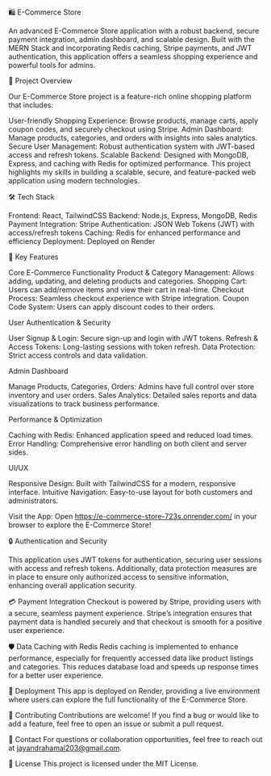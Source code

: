 🛍️ E-Commerce Store


An advanced E-Commerce Store application with a robust backend, secure payment integration, admin dashboard, and scalable design. 
Built with the MERN Stack and incorporating Redis caching, Stripe payments, and JWT authentication, this application offers a seamless shopping experience and powerful tools for admins.

🚀 Project Overview


Our E-Commerce Store project is a feature-rich online shopping platform that includes:

User-friendly Shopping Experience: Browse products, manage carts, apply coupon codes, and securely checkout using Stripe.
Admin Dashboard: Manage products, categories, and orders with insights into sales analytics.
Secure User Management: Robust authentication system with JWT-based access and refresh tokens.
Scalable Backend: Designed with MongoDB, Express, and caching with Redis for optimized performance.
This project highlights my skills in building a scalable, secure, and feature-packed web application using modern technologies.

🛠️ Tech Stack


Frontend: React, TailwindCSS
Backend: Node.js, Express, MongoDB, Redis
Payment Integration: Stripe
Authentication: JSON Web Tokens (JWT) with access/refresh tokens
Caching: Redis for enhanced performance and efficiency
Deployment: Deployed on Render 

🌟 Key Features


Core E-Commerce Functionality
Product & Category Management: Allows adding, updating, and deleting products and categories.
Shopping Cart: Users can add/remove items and view their cart in real-time.
Checkout Process: Seamless checkout experience with Stripe integration.
Coupon Code System: Users can apply discount codes to their orders.


User Authentication & Security


User Signup & Login: Secure sign-up and login with JWT tokens.
Refresh & Access Tokens: Long-lasting sessions with token refresh.
Data Protection: Strict access controls and data validation.


Admin Dashboard

Manage Products, Categories, Orders: Admins have full control over store inventory and user orders.
Sales Analytics: Detailed sales reports and data visualizations to track business performance.


Performance & Optimization

Caching with Redis: Enhanced application speed and reduced load times.
Error Handling: Comprehensive error handling on both client and server sides.

UI/UX

Responsive Design: Built with TailwindCSS for a modern, responsive interface.
Intuitive Navigation: Easy-to-use layout for both customers and administrators.

Visit the App: Open https://e-commerce-store-723s.onrender.com/ in your browser to explore the E-Commerce Store!

🔒 Authentication and Security

This application uses JWT tokens for authentication, securing user sessions with access and refresh tokens. Additionally, data protection measures are in place to ensure only authorized access to sensitive information, enhancing overall application security.

💳 Payment Integration
Checkout is powered by Stripe, providing users with a secure, seamless payment experience. Stripe’s integration ensures that payment data is handled securely and that checkout is smooth for a positive user experience.

🛡️ Data Caching with Redis
Redis caching is implemented to enhance performance, especially for frequently accessed data like product listings and categories. This reduces database load and speeds up response times for a better user experience.

🚀 Deployment
This app is deployed on Render, providing a live environment where users can explore the full functionality of the E-Commerce Store.

🤝 Contributing
Contributions are welcome! If you find a bug or would like to add a feature, feel free to open an issue or submit a pull request.

📧 Contact
For questions or collaboration opportunities, feel free to reach out at jayandrahamal203@gmail.com.

📜 License
This project is licensed under the MIT License.
